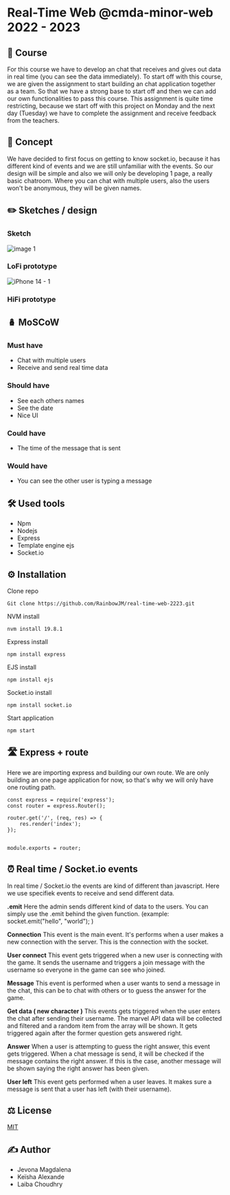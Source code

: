 # Real-Time Web @cmda-minor-web 2022 - 2023

## 🏫 Course 
For this course we have to develop an chat that receives and gives out data in real time (you can see the data immediately). To start off with this course, we are given the assignment to start building an chat application together as a team. So that we have a strong base to start off and then we can add our own functionalities to pass this course. This assignment is quite time restricting, because we start off with this project on Monday and the next day (Tuesday) we have to complete the assignment and receive feedback from the teachers.

## 🤔 Concept
We have decided to first focus on getting to know socket.io, because it has different kind of events and we are still unfamiliar with the events. So our design will be simple and also we will only be developing 1 page, a really basic chatroom. Where you can chat with multiple users, also the users won't be anonymous, they will be given names. 

## ✏️ Sketches / design

### Sketch
![image 1](https://user-images.githubusercontent.com/94360732/232487129-7857ca76-19d2-41d1-80d1-c9af0ead5c89.png)

### LoFi prototype
![iPhone 14 - 1](https://user-images.githubusercontent.com/94360732/232489788-bcc8ba8a-e43b-47a3-89cf-1da7c4f038aa.png)

### HiFi prototype


## 🪆 MoSCoW

### Must have
- Chat with multiple users
- Receive and send real time data

### Should have
- See each others names
- See the date
- Nice UI

### Could have
- The time of the message that is sent

### Would have
- You can see the other user is typing a message


## 🛠️ Used tools
- Npm
- Nodejs
- Express
- Template engine ejs
- Socket.io

## ⚙️ Installation
Clone repo

``` 
Git clone https://github.com/RainbowJM/real-time-web-2223.git
```

NVM install 

```
nvm install 19.8.1
```

Express install
```
npm install express
```
EJS install

``` 
npm install ejs

```
Socket.io install 

```
npm install socket.io

```

Start application 

``` 
npm start
```

## 🛣️ Express + route 
Here we are importing express and building our own route. We are only building an one page application for now, so that's why we will only have one routing path. 

```
const express = require('express');
const router = express.Router();

router.get('/', (req, res) => {
    res.render('index');
});


module.exports = router;

```
## ⏰ Real time / Socket.io events 
In real time / Socket.io the events are kind of different than javascript. Here we use specifiek events to receive and send different data.

**.emit**
Here the admin sends different kind of data to the users. You can simply use the .emit behind the given function. (example: socket.emit("hello", "world"); )

**Connection**
This event is the main event. It's performs when a user makes a new connection with the server. This is the connection with the socket.

**User connect**
This event gets triggered when a new user is connecting with the game. It sends the username and triggers a join message with the username so everyone in the game can see who joined.

**Message**
This event is performed when a user wants to send a message in the chat, this can be to chat with others or to guess the answer for the game.

**Get data ( new character )**
This events gets triggered when the user enters the chat after sending their username. The marvel API data will be collected and filtered and a random item from the array will be shown. It gets triggered again after the former question gets answered right.

**Answer**
When a user is attempting to guess the right answer, this event gets triggered. When a chat message is send, it will be checked if the message contains the right answer. If this is the case, another message will be shown saying the right answer has been given.

**User left**
This event gets performed when a user leaves. It makes sure a message is sent that a user has left (with their username).

## ⚖ License
[MIT](https://github.com/RainbowJM/real-time-web-2223/blob/main/LICENSE) 

## ✍ Author
- Jevona Magdalena
- Keïsha Alexande
- Laiba Choudhry
